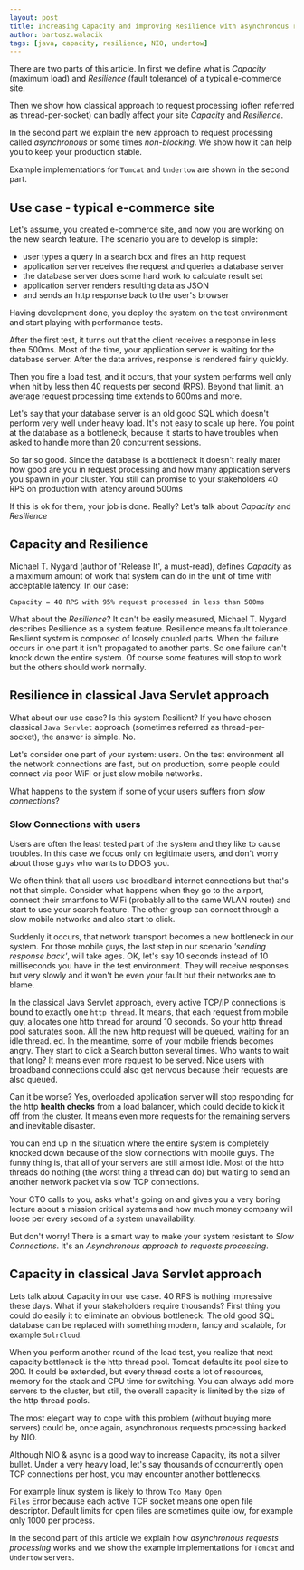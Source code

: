 ```yaml
---
layout: post
title: Increasing Capacity and improving Resilience with asynchronous request processing, part I
author: bartosz.walacik
tags: [java, capacity, resilience, NIO, undertow]
---
```


There are two parts of this article. In first we define
what is *Capacity* (maximum load) and *Resilience* (fault tolerance) of a typical e-commerce site.

Then we show how classical approach to request processing
(often referred as thread-per-socket) can badly affect your site *Capacity* and *Resilience*.

In the second part we explain the new approach to request processing called
*asynchronous* or some times *non-blocking*. We show how it can help you to keep your production stable.

Example implementations for <code>Tomcat</code> and <code>Undertow</code> are shown in the second part.

## Use case - typical e-commerce site
Let's assume, you created e-commerce site, and now you are working on the new search feature.
The scenario you are to develop is simple:

* user types a query in a search box and fires an http request
* application server receives the request and queries a database server
* the database server does some hard work to calculate result set
* application server renders resulting data as JSON
* and sends an http response back to the user's browser

Having development done, you deploy the system on the test environment and start playing with performance tests.

After the first test, it turns out that the client receives a response in less then 500ms.
Most of the time, your application server is waiting for the database server.
After the data arrives, response is rendered fairly quickly.

Then you fire a load test, and it occurs, that your system performs well only when hit by less then 40 requests per second (RPS).
Beyond that limit, an average request processing time extends to 600ms and more.

Let's say that  your database server is an old good SQL which doesn't perform
very well under heavy load. It's not easy to scale up here.
You point at the database as a bottleneck,
because it starts to have troubles when asked to handle more than 20 concurrent sessions.

So far so good.
Since the database is a bottleneck it doesn't really mater how good are you in request processing and how many
application servers you spawn in your cluster.
You still can promise to your stakeholders 40 RPS on production with latency around 500ms

If this is ok for them, your job is done. Really? Let's talk about *Capacity* and *Resilience*

## Capacity and Resilience
Michael T. Nygard (author of 'Release It', a must-read),
defines *Capacity* as a maximum amount of work that system can do in the unit of time
with acceptable latency. In our case:

    Capacity = 40 RPS with 95% request processed in less than 500ms

What about the *Resilience*? It can't be easily measured, Michael T. Nygard describes Resilience as a system feature.
Resilience means fault tolerance. Resilient system is composed of loosely coupled parts.
When the failure occurs in one part it isn't propagated to another parts.
So one failure can't knock down the entire system. Of course some features will stop to work but the others should work normally.

## Resilience in classical Java Servlet approach
What about our use case? Is this system Resilient? If you have chosen classical <code>Java Servlet</code> approach
(sometimes referred as thread-per-socket), the answer is simple. No.

Let's consider one part of your system: users.
On the test environment all the network connections are fast, but on production, some people could connect via poor WiFi or just
slow mobile networks.

What happens to the system if some of your users suffers from *slow connections*?

### Slow Connections with users
Users are often the least tested part of the system and they like to cause troubles.
In this case we focus only on legitimate users,
and don't worry about those guys who wants to DDOS you.

We often think that all users use broadband internet connections but that's not that simple.
Consider what happens when they go to the airport, connect their smartfons to WiFi
(probably all to the same WLAN router) and start to use your search feature.
The other group can connect through a slow mobile networks and also start to click.

Suddenly it occurs, that network transport becomes a new bottleneck in our system.
For those mobile guys, the last step in our scenario *'sending response back'*,
will take ages.
OK, let's say 10 seconds instead of 10 milliseconds you have in the test environment.
They will receive responses but very slowly and it won't be even your fault but their networks are to blame.

In the classical Java Servlet approach, every active TCP/IP connections is bound to exactly one
<code>http thread</code>. It means, that each request from mobile guy, allocates one http thread for around 10 seconds.
So your http thread pool saturates soon. All the new http request will be queued, waiting for an idle thread.
ed.
In the meantime, some of your mobile friends becomes angry. They start to click a Search button several times.
Who wants to wait that long? It means even more request to be served.
Nice users with broadband connections could also get nervous because their requests are also queued.

Can it be worse? Yes, overloaded application server will stop responding for the http **health checks** from a load balancer,
which could decide to kick it off from the cluster.
It means even more requests for the remaining servers and inevitable disaster.

You can end up in the situation where the entire system is completely knocked down because of the slow connections with mobile guys.
The funny thing is, that all of your servers are still almost idle.
Most of the http threads do nothing (the worst thing a thread can do)
but waiting to send an another network packet via slow TCP connections.

Your CTO calls to you, asks what's going on and gives you a very boring lecture about a mission critical systems
and how much money company will loose per every second of a system unavailability.

But don't worry! There is a smart way to make your system resistant to *Slow Connections*.
It's an *Asynchronous approach to requests processing*.

## Capacity in classical Java Servlet approach
Lets talk about Capacity in our use case. 40 RPS is nothing impressive these days. What if your stakeholders require
thousands? First thing you could do easily it to eliminate an obvious bottleneck.
The old good SQL database can be replaced with something modern, fancy and scalable,
for example <code>SolrCloud</code>.

When you perform another round of the load test, you realize that next capacity bottleneck is the http thread pool.
Tomcat defaults its pool size to 200.
It could be extended, but every thread costs a lot of resources, memory for the stack and CPU time for switching.
You can always add more servers to the cluster, but still, the overall capacity is limited by the size of the http thread pools.

The most elegant way to cope with this problem (without buying more servers) could be,
once again, asynchronous requests processing backed by NIO.

Although NIO & async is a good way to increase Capacity, its not a silver bullet.
Under a very heavy load, let's say thousands of concurrently open TCP connections per host,
you may encounter another bottlenecks.

For example linux system is likely to throw <code>Too Many Open Files</code> Error
because each active TCP socket means one open file descriptor.
Default limits for open files are sometimes quite low, for example only 1000 per process.

In the second part of this article we explain how *asynchronous requests processing* works
and we show the example implementations for <code>Tomcat</code> and <code>Undertow</code> servers.




